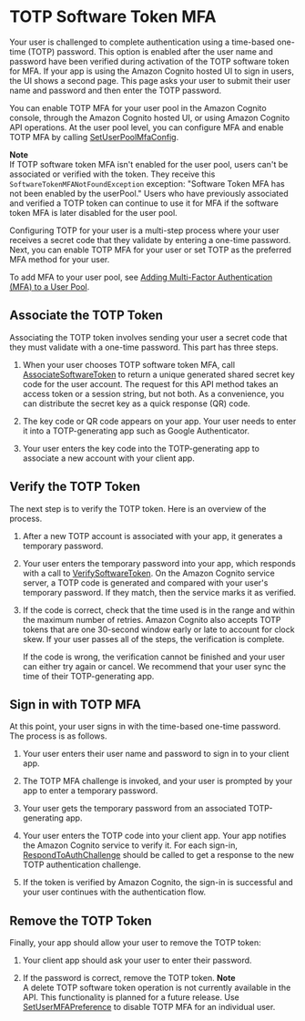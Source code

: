 # TOTP Software Token MFA<a name="user-pool-settings-mfa-totp"></a>

Your user is challenged to complete authentication using a time\-based one\-time \(TOTP\) password\. This option is enabled after the user name and password have been verified during activation of the TOTP software token for MFA\. If your app is using the Amazon Cognito hosted UI to sign in users, the UI shows a second page\. This page asks your user to submit their user name and password and then enter the TOTP password\. 

You can enable TOTP MFA for your user pool in the Amazon Cognito console, through the Amazon Cognito hosted UI, or using Amazon Cognito API operations\. At the user pool level, you can configure MFA and enable TOTP MFA by calling [SetUserPoolMfaConfig](https://docs.aws.amazon.com/cognito-user-identity-pools/latest/APIReference/API_SetUserPoolMfaConfig.html)\.

**Note**  
If TOTP software token MFA isn't enabled for the user pool, users can't be associated or verified with the token\. They receive this `SoftwareTokenMFANotFoundException` exception: "Software Token MFA has not been enabled by the userPool\." Users who have previously associated and verified a TOTP token can continue to use it for MFA if the software token MFA is later disabled for the user pool\.

Configuring TOTP for your user is a multi\-step process where your user receives a secret code that they validate by entering a one\-time password\. Next, you can enable TOTP MFA for your user or set TOTP as the preferred MFA method for your user\. 

To add MFA to your user pool, see [Adding Multi\-Factor Authentication \(MFA\) to a User Pool](user-pool-settings-mfa.md)\.

## Associate the TOTP Token<a name="user-pool-settings-mfa-totp-associate-token"></a>

Associating the TOTP token involves sending your user a secret code that they must validate with a one\-time password\. This part has three steps\.

1. When your user chooses TOTP software token MFA, call [AssociateSoftwareToken](https://docs.aws.amazon.com/cognito-user-identity-pools/latest/APIReference/API_AssociateSoftwareToken.html) to return a unique generated shared secret key code for the user account\. The request for this API method takes an access token or a session string, but not both\. As a convenience, you can distribute the secret key as a quick response \(QR\) code\. 

1. The key code or QR code appears on your app\. Your user needs to enter it into a TOTP\-generating app such as Google Authenticator\. 

1. Your user enters the key code into the TOTP\-generating app to associate a new account with your client app\. 

## Verify the TOTP Token<a name="user-pool-settings-mfa-totp-verification"></a>

The next step is to verify the TOTP token\. Here is an overview of the process\.

1. After a new TOTP account is associated with your app, it generates a temporary password\.

1. Your user enters the temporary password into your app, which responds with a call to [VerifySoftwareToken](https://docs.aws.amazon.com/cognito-user-identity-pools/latest/APIReference/API_VerifySoftwareToken.html)\. On the Amazon Cognito service server, a TOTP code is generated and compared with your user's temporary password\. If they match, then the service marks it as verified\. 

1. If the code is correct, check that the time used is in the range and within the maximum number of retries\. Amazon Cognito also accepts TOTP tokens that are one 30\-second window early or late to account for clock skew\. If your user passes all of the steps, the verification is complete\. 

   If the code is wrong, the verification cannot be finished and your user can either try again or cancel\. We recommend that your user sync the time of their TOTP\-generating app\.

## Sign in with TOTP MFA<a name="user-pool-settings-mfa-totp-sign-in"></a>

At this point, your user signs in with the time\-based one\-time password\. The process is as follows\.

1. Your user enters their user name and password to sign in to your client app\. 

1. The TOTP MFA challenge is invoked, and your user is prompted by your app to enter a temporary password\.

1. Your user gets the temporary password from an associated TOTP\-generating app\.

1. Your user enters the TOTP code into your client app\. Your app notifies the Amazon Cognito service to verify it\. For each sign\-in, [RespondToAuthChallenge](https://docs.aws.amazon.com/cognito-user-identity-pools/latest/APIReference/API_RespondToAuthChallenge.html) should be called to get a response to the new TOTP authentication challenge\.

1. If the token is verified by Amazon Cognito, the sign\-in is successful and your user continues with the authentication flow\. 

## Remove the TOTP Token<a name="user-pool-settings-mfa-totp-remove"></a>

Finally, your app should allow your user to remove the TOTP token:

1. Your client app should ask your user to enter their password\.

1. If the password is correct, remove the TOTP token\. 
**Note**  
A delete TOTP software token operation is not currently available in the API\. This functionality is planned for a future release\. Use [SetUserMFAPreference](https://docs.aws.amazon.com/cognito-user-identity-pools/latest/APIReference/API_SetUserMFAPreference.html) to disable TOTP MFA for an individual user\.